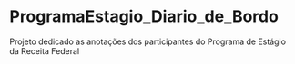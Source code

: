 # ProgramaEstagio_Diario_de_Bordo
Projeto dedicado as anotações dos participantes do Programa de Estágio da Receita Federal
